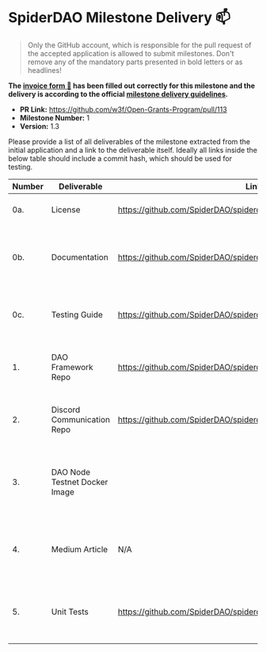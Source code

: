 # SpiderDAO Milestone Delivery :mailbox:

> Only the GitHub account, which is responsible for the pull request of the accepted application is allowed to submit milestones. Don't remove any of the mandatory parts presented in bold letters or as headlines!

**The [invoice form :pencil:](https://forms.gle/8Wx7nxtq8fKrsuEz8) has been filled out correctly for this milestone and the delivery is according to the official [milestone delivery guidelines](https://github.com/w3f/General-Grants-Program/blob/master/grants/milestone-deliverables-guidelines.md).**  

* **PR Link:** https://github.com/w3f/Open-Grants-Program/pull/113
* **Milestone Number:** 1
* **Version:** 1.3

Please provide a list of all deliverables of the milestone extracted from the initial application and a link to the deliverable itself. Ideally all links inside the below table should include a commit hash, which should be used for testing.



| **Number** | **Deliverable**                          | Link                                                         | Notes                                                        |
| ---------- | ---------------------------------------- | ------------------------------------------------------------ | ------------------------------------------------------------ |
| 0a.        | License                                  | https://github.com/SpiderDAO/spiderdao_testnet/blob/main/LICENSE | Apache License 2.0.                                           |
| 0b.        | Documentation                            | https://github.com/SpiderDAO/spiderdao_testnet/blob/main/README.md | Includes the description of how the testnet works.                     |
| 0c.        | Testing Guide                            | https://github.com/SpiderDAO/spiderdao_testnet/blob/main/INSTALL.md | Includes the steps required to setup the testnet. |
| 1.         | DAO Framework Repo                       | https://github.com/SpiderDAO/spiderdao_testnet/tree/main/src                  | Includes the SpiderDAO framework modules.                                                             |
| 2.         | Discord Communication Repo              | https://github.com/SpiderDAO/spiderdao_testnet/tree/main/discord_bot              | Includes SpiderDAO discord bot source.                                                             |
| 3.         | DAO Node Testnet Docker Image          |         | Includes SpiderDAO full docker image can be deployed for testing. |
| 4.          | Medium Article                        | N/A   | Ready to go subject to ** Parity Inc ** approval |
| 5.          | Unit Tests                        | https://github.com/SpiderDAO/spiderdao_testnet/tree/main/tests   | Includes unit tests for both the framework and API |
